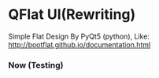 # QFlat UI(Rewriting)

Simple Flat Design By PyQt5 (python), Like: http://bootflat.github.io/documentation.html

### Now (Testing)
